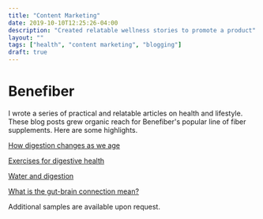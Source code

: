 ```yaml
---
title: "Content Marketing"
date: 2019-10-10T12:25:26-04:00
description: "Created relatable wellness stories to promote a product"
layout: ""
tags: ["health", "content marketing", "blogging"]
draft: true
---
```


# Benefiber

I wrote a series of practical and relatable articles on health and lifestyle. These blog posts grew organic reach for Benefiber's popular line of fiber supplements. Here are some highlights. 

[How digestion changes as we age](https://www.benefiber.com/fiber-in-your-life/fiber-and-wellness/aging-and-digestion/)

[Exercises for digestive health](https://www.benefiber.com/fiber-in-your-life/fiber-and-wellness/exercises-for-digestive-health/)

[Water and digestion](https://www.benefiber.com/fiber-in-your-life/fiber-and-wellness/water-and-digestion/)

[What is the gut-brain connection mean?](https://www.benefiber.com/digestive-health/gut-health-101/what-is-gut-brain-connection/)

Additional samples are available upon request. 



